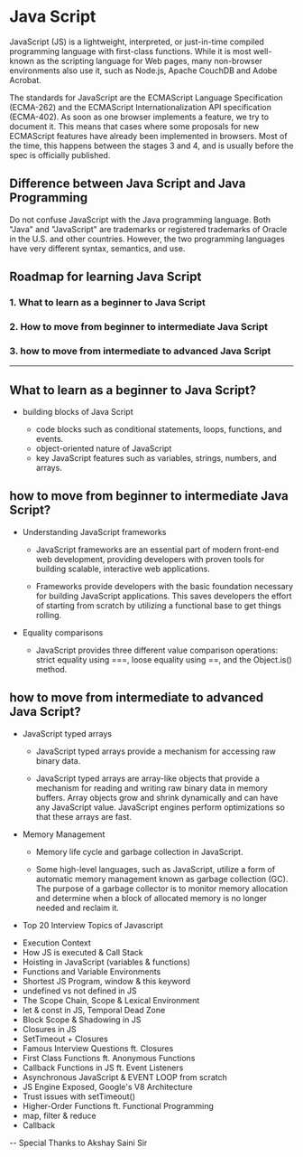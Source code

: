 # Java Script

JavaScript (JS) is a lightweight, interpreted, or just-in-time compiled programming language with first-class functions. While it is most well-known as the scripting language for Web pages, many non-browser environments also use it, such as Node.js, Apache CouchDB and Adobe Acrobat. 

The standards for JavaScript are the ECMAScript Language Specification (ECMA-262) and the ECMAScript Internationalization API specification (ECMA-402). As soon as one browser implements a feature, we try to document it. This means that cases where some proposals for new ECMAScript features have already been implemented in browsers. Most of the time, this happens between the stages 3 and 4, and is usually before the spec is officially published.

## Difference between Java Script and Java Programming

Do not confuse JavaScript with the Java programming language. Both "Java" and "JavaScript" are trademarks or registered trademarks of Oracle in the U.S. and other countries. However, the two programming languages have very different syntax, semantics, and use.

## Roadmap for learning Java Script

### 1. What to learn as a beginner to Java Script <br>
### 2. How to move from beginner to intermediate Java Script <br>
### 3. how to move from intermediate to advanced Java Script <br>

<hr>

## What to learn as a beginner to Java Script?

* building blocks of Java Script 
    
    * code blocks such as conditional statements, loops, functions, and events.
    * object-oriented nature of JavaScript
    * key JavaScript features such as variables, strings, numbers, and arrays.

## how to move from beginner to intermediate Java Script?

* Understanding JavaScript frameworks

    * JavaScript frameworks are an essential part of modern front-end web development, providing developers with proven tools for building scalable, interactive web applications.
    
    * Frameworks provide developers with the basic foundation necessary for building JavaScript applications. This saves developers the effort of starting from scratch by utilizing a functional base to get things rolling.

* Equality comparisons 
    
    * JavaScript provides three different value comparison operations: strict equality using ===, loose equality using ==, and the Object.is() method.
  
 ## how to move from intermediate to advanced Java Script?

* JavaScript typed arrays
    
    * JavaScript typed arrays provide a mechanism for accessing raw binary data.

    * JavaScript typed arrays are array-like objects that provide a mechanism for reading and writing raw binary data in memory buffers. Array objects grow and shrink dynamically and can have any JavaScript value. JavaScript engines perform optimizations so that these arrays are fast.

* Memory Management
    * Memory life cycle and garbage collection in JavaScript.
  
    * Some high-level languages, such as JavaScript, utilize a form of automatic memory management known as garbage collection (GC). The purpose of a garbage collector is to monitor memory allocation and determine when a block of allocated memory is no longer needed and reclaim it.
    
 * Top 20 Interview Topics of Javascript
 
 - Execution Context
 - How JS is executed & Call Stack
 - Hoisting in JavaScript (variables & functions)
 - Functions and Variable Environments
 - Shortest JS Program, window & this keyword
 - undefined vs not defined in JS
 - The Scope Chain, Scope & Lexical Environment
 - let & const in JS, Temporal Dead Zone
 - Block Scope & Shadowing in JS
 - Closures in JS
 - SetTimeout + Closures
 - Famous Interview Questions ft. Closures
 - First Class Functions ft. Anonymous Functions
 - Callback Functions in JS ft. Event Listeners
 - Asynchronous JavaScript & EVENT LOOP from scratch
 - JS Engine Exposed, Google's V8 Architecture
 - Trust issues with setTimeout()
 - Higher-Order Functions ft. Functional Programming
 - map, filter & reduce
 - Callback
 
 -- Special Thanks to Akshay Saini Sir
 
